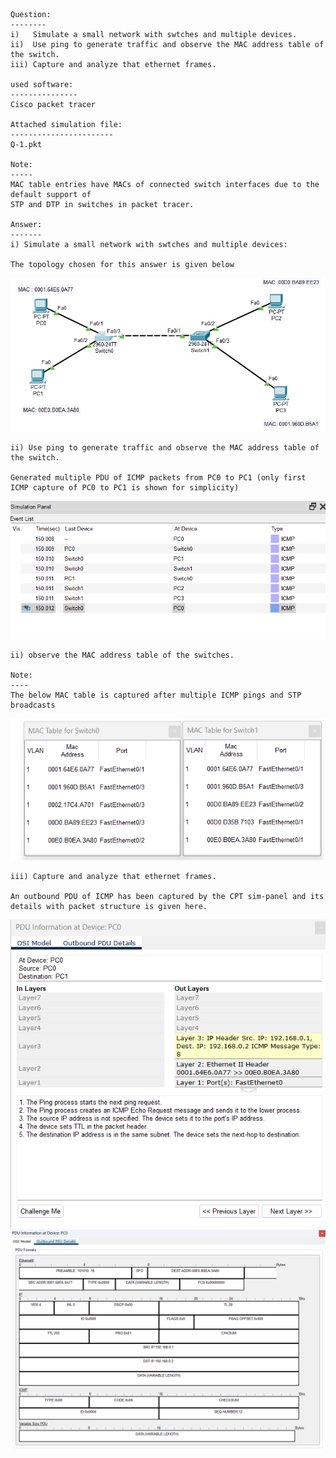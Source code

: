 ```

Question:
--------
i)   Simulate a small network with swtches and multiple devices. 
ii)  Use ping to generate traffic and observe the MAC address table of the switch. 
iii) Capture and analyze that ethernet frames.

used software:
---------------
Cisco packet tracer

Attached simulation file:
-----------------------
Q-1.pkt

Note:
-----
MAC table entries have MACs of connected switch interfaces due to the default support of
STP and DTP in switches in packet tracer.

Answer:
-------
i) Simulate a small network with swtches and multiple devices: 

The topology chosen for this answer is given below
```
![alt text](images/image-1.png)

```
ii) Use ping to generate traffic and observe the MAC address table of the switch. 

Generated multiple PDU of ICMP packets from PC0 to PC1 (only first ICMP capture of PC0 to PC1 is shown for simplicity)

```
![icmp captures](images/image-2.png) 

```
ii) observe the MAC address table of the switches.

Note:
----
The below MAC table is captured after multiple ICMP pings and STP broadcasts

```
![MAC table captures](images/image.png) 

```
iii) Capture and analyze that ethernet frames.

An outbound PDU of ICMP has been captured by the CPT sim-panel and its details with packet structure is given here.

```
![protocol stack](images/image_copy.png) 
![packet struct](images/image_copy_1.png)
